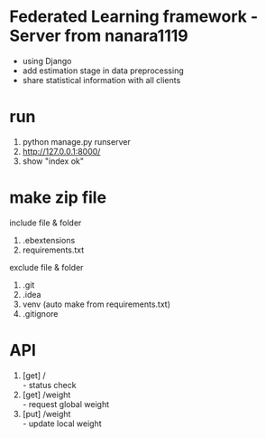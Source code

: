 # Federated Learning framework - Server from nanara1119
- using Django
- add estimation stage in data preprocessing
- share statistical information with all clients

# run
1. python manage.py runserver
2. http://127.0.0.1:8000/
3. show "index ok"
 
# make zip file 
include file & folder
<ol>
<li>.ebextensions</li>
<li>requirements.txt</li>
</ol>


exclude file & folder
<ol>
<li>.git</li>
<li>.idea</li>
<li>venv (auto make from requirements.txt)</li> 
<li>.gitignore</li>
</ol>

# API
<ol>
<li>[get] / <br>
- status check</li>
<li>[get] /weight <br>
- request global weight</li>
<li>[put] /weight <br>
- update local weight</li>
</ol>